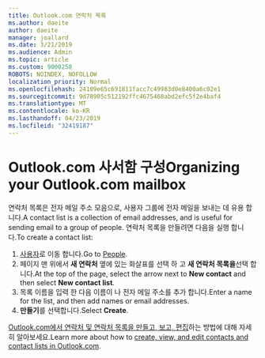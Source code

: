 ```yaml
---
title: Outlook.com 연락처 목록
ms.author: daeite
author: daeite
manager: joallard
ms.date: 3/21/2019
ms.audience: Admin
ms.topic: article
ms.custom: 9000258
ROBOTS: NOINDEX, NOFOLLOW
localization_priority: Normal
ms.openlocfilehash: 24109e65c691811facc7c49983d0e8400a6c02e1
ms.sourcegitcommit: 9d78905c512192ffc4675468abd2efc5f2e4baf4
ms.translationtype: MT
ms.contentlocale: ko-KR
ms.lasthandoff: 04/23/2019
ms.locfileid: "32419187"
---
```

# <a name="organizing-your-outlookcom-mailbox"></a><span data-ttu-id="aa6cd-102">Outlook.com 사서함 구성</span><span class="sxs-lookup"><span data-stu-id="aa6cd-102">Organizing your Outlook.com mailbox</span></span>

<span data-ttu-id="aa6cd-103">연락처 목록은 전자 메일 주소 모음으로, 사용자 그룹에 전자 메일을 보내는 데 유용 합니다.</span><span class="sxs-lookup"><span data-stu-id="aa6cd-103">A contact list is a collection of email addresses, and is useful for sending email to a group of people.</span></span> <span data-ttu-id="aa6cd-104">연락처 목록을 만들려면 다음을 실행 합니다.</span><span class="sxs-lookup"><span data-stu-id="aa6cd-104">To create a contact list:</span></span>

1. <span data-ttu-id="aa6cd-105">[사용자](https://outlook.live.com/people/)로 이동 합니다.</span><span class="sxs-lookup"><span data-stu-id="aa6cd-105">Go to [People](https://outlook.live.com/people/).</span></span>
1. <span data-ttu-id="aa6cd-106">페이지 맨 위에서 **새 연락처** 옆에 있는 화살표를 선택 하 고 **새 연락처 목록을**선택 합니다.</span><span class="sxs-lookup"><span data-stu-id="aa6cd-106">At the top of the page, select the arrow next to **New contact** and then select **New contact list**.</span></span>
1. <span data-ttu-id="aa6cd-107">목록 이름을 입력 한 다음 이름이 나 전자 메일 주소를 추가 합니다.</span><span class="sxs-lookup"><span data-stu-id="aa6cd-107">Enter a name for the list, and then add names or email addresses.</span></span>
1. <span data-ttu-id="aa6cd-108">**만들기**를 선택합니다.</span><span class="sxs-lookup"><span data-stu-id="aa6cd-108">Select **Create**.</span></span>

<span data-ttu-id="aa6cd-109">[Outlook.com에서 연락처 및 연락처 목록을 만들고, 보고, 편집](https://support.office.com/article/5b909158-036e-4820-92f7-2a27f57b9f01)하는 방법에 대해 자세히 알아보세요.</span><span class="sxs-lookup"><span data-stu-id="aa6cd-109">Learn more about how to [create, view, and edit contacts and contact lists in Outlook.com](https://support.office.com/article/5b909158-036e-4820-92f7-2a27f57b9f01).</span></span>